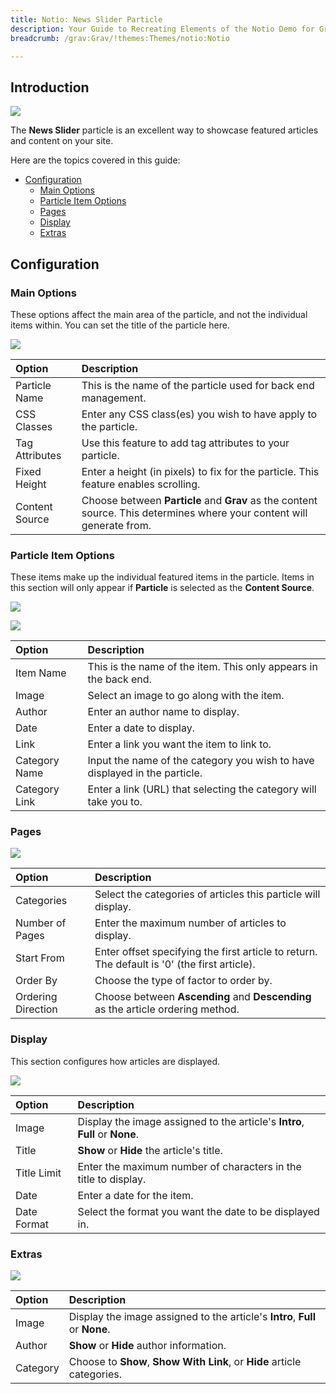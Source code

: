 ```yaml
---
title: Notio: News Slider Particle
description: Your Guide to Recreating Elements of the Notio Demo for Grav
breadcrumb: /grav:Grav/!themes:Themes/notio:Notio

---
```


## Introduction

![](assets/particle_newsslider1.jpeg)

The **News Slider** particle is an excellent way to showcase featured articles and content on your site.

Here are the topics covered in this guide:

* [Configuration](#configuration)
    - [Main Options](#main-options)
    - [Particle Item Options](#particle-item-options)
    - [Pages](#pages)
    - [Display](#display)
    - [Extras](#extras)

## Configuration

### Main Options 

These options affect the main area of the particle, and not the individual items within. You can set the title of the particle here.

![](assets/particle_newsslider2.jpeg)

| Option         | Description                                                                                                                 |
| :-----         | :-----                                                                                                                      |
| Particle Name  | This is the name of the particle used for back end management.                                                              |
| CSS Classes    | Enter any CSS class(es) you wish to have apply to the particle.                                                             |
| Tag Attributes | Use this feature to add tag attributes to your particle.                                                                    |
| Fixed Height   | Enter a height (in pixels) to fix for the particle. This feature enables scrolling.                                         |
| Content Source | Choose between **Particle** and **Grav** as the content source. This determines where your content will generate from. |

### Particle Item Options

These items make up the individual featured items in the particle. Items in this section will only appear if **Particle** is selected as the **Content Source**.

![](assets/particle_newsslider3.jpeg)

![](assets/particle_newsslider4.jpeg)

| Option        | Description                                                                |
| :-----        | :-----                                                                     |
| Item Name     | This is the name of the item. This only appears in the back end.           |
| Image         | Select an image to go along with the item.                                 |
| Author        | Enter an author name to display.                                           |
| Date          | Enter a date to display.                                                   |
| Link          | Enter a link you want the item to link to.                                 |
| Category Name | Input the name of the category you wish to have displayed in the particle. |
| Category Link | Enter a link (URL) that selecting the category will take you to.           |

### Pages

![](assets/particle_newsslider5.jpeg)

| Option             | Description                                                                                  |
| :-----             | :-----                                                                                       |
| Categories         | Select the categories of articles this particle will display.                                |
| Number of Pages    | Enter the maximum number of articles to display.                                             |
| Start From         | Enter offset specifying the first article to return. The default is '0' (the first article). |
| Order By           | Choose the type of factor to order by.                                                       |
| Ordering Direction | Choose between **Ascending** and **Descending** as the article ordering method.              |

### Display

This section configures how articles are displayed.

![](assets/particle_newsslider6.jpeg)

| Option          | Description                                                                  |
| :-----          | :-----                                                                       |
| Image           | Display the image assigned to the article's **Intro**, **Full** or **None**. |
| Title           | **Show** or **Hide** the article's title.                                    |
| Title Limit     | Enter the maximum number of characters in the title to display.              |
| Date            | Enter a date for the item.                                                   |
| Date Format     | Select the format you want the date to be displayed in.                      |

### Extras

![](assets/particle_newsslider7.jpeg)

| Option   | Description                                                                  |
| :-----   | :-----                                                                       |
| Image    | Display the image assigned to the article's **Intro**, **Full** or **None**. |
| Author   | **Show** or **Hide** author information.                                     |
| Category | Choose to **Show**, **Show With Link**, or **Hide** article categories.      |